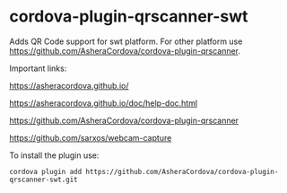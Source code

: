 # cordova-plugin-qrscanner-swt
Adds QR Code support for swt platform. For other platform use https://github.com/AsheraCordova/cordova-plugin-qrscanner.

Important links:

https://asheracordova.github.io/

https://asheracordova.github.io/doc/help-doc.html

https://github.com/AsheraCordova/cordova-plugin-qrscanner

https://github.com/sarxos/webcam-capture

To install the plugin use:
```
cordova plugin add https://github.com/AsheraCordova/cordova-plugin-qrscanner-swt.git
```
